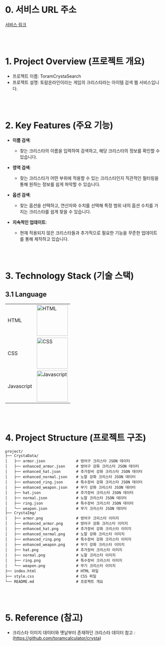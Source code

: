 <br/>
<br/>

# 0. 서비스 URL 주소
[서비스 링크](https://asicrystasearch.netlify.app/)

<br/>
<br/>

# 1. Project Overview (프로젝트 개요)
- 프로젝트 이름: ToramCrystaSearch
- 프로젝트 설명: 토람온라인이라는 게임의 크리스타라는 아이템 검색 웹 서비스입니다.

<br/>
<br/>

# 2. Key Features (주요 기능)
- **이름 검색**:
  - 찾는 크리스타의 이름을 입력하여 검색하고, 해당 크리스타의 정보를 확인할 수 있습니다.

- **영역 검색**:
  - 찾는 크리스타가 어떤 부위에 적용할 수 있는 크리스타인지 직관적인 필터링을 통해 원하는 정보를 쉽게 파악할 수 있습니다.

- **옵션 검색**:
  - 찾는 옵션을 선택하고, 연산자와 수치를 선택해 특정 범위 내의 옵션 수치를 가지는 크리스타를 쉽게 찾을 수 있습니다.

- **지속적인 업데이트**:
  - 현재 적용되지 않은 크리스타들과 추가적으로 필요한 기능을 꾸준한 업데이트를 통해 제작하고 있습니다.

<br/>
<br/>

# 3. Technology Stack (기술 스택)
## 3.1 Language
|  |  |
|-----------------|-----------------|
| HTML    |<img src="https://github.com/user-attachments/assets/2e122e74-a28b-4ce7-aff6-382959216d31" alt="HTML" width="100">| 
| CSS    |   <img src="https://github.com/user-attachments/assets/c531b03d-55a3-40bf-9195-9ff8c4688f13" alt="CSS" width="100">|
| Javascript    |  <img src="https://github.com/user-attachments/assets/4a7d7074-8c71-48b4-8652-7431477669d1" alt="Javascript" width="100"> | 

<br/>
<br/>

# 4. Project Structure (프로젝트 구조)
```plaintext
project/
├── CrystaData/
│   ├── armor.json              # 방어구 크리스타 JSON 데이터
│   ├── enhanced_armor.json     # 방어구 강화 크리스타 JSON 데이터
│   ├── enhanced_hat.json       # 추가장비 강화 크리스타 JSON 데이터
│   ├── enhanced_normal.json    # 노말 강화 크리스타 JSON 데이터
│   ├── enhanced_ring.json      # 특수장비 강화 크리스타 JSON 데이터
│   ├── enhanced_weapon.json    # 무기 강화 크리스타 JSON 데이터
│   ├── hat.json                # 추가장비 크리스타 JSON 데이터
│   ├── normal.json             # 노말 크리스타 JSON 데이터
│   ├── ring.json               # 특수장비 크리스타 JSON 데이터
│   └── weapon.json             # 무기 크리스타 JSON 데이터
├── CrystaImg/
│   ├── armor.png               # 방어구 크리스타 이미지
│   ├── enhanced_armor.png      # 방어구 강화 크리스타 이미지
│   ├── enhanced_hat.png        # 추가장비 강화 크리스타 이미지
│   ├── enhanced_normal.png     # 노말 강화 크리스타 이미지
│   ├── enhanced_ring.png       # 특수장비 강화 크리스타 이미지
│   ├── enhanced_weapon.png     # 무기 강화 크리스타 이미지
│   ├── hat.png                 # 추가장비 크리스타 이미지
│   ├── normal.png              # 노말 크리스타 이미지
│   ├── ring.png                # 특수장비 크리스타 이미지
│   └── weapon.png              # 무기 크리스타 이미지
├── index.html                  # HTML 파일
├── style.css                   # CSS 파일
└── README.md                   # 프로젝트 개요
```

<br/>
<br/>

# 5. Reference (참고)
- 크리스타 이미지 데이터와 옛날부터 존재하던 크리스타 데이터 참고 : (https://github.com/toramcalculator/crysta)
